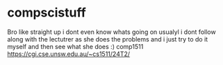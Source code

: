 # compscistuff
Bro like straight up i dont even know whats going on
usualyl i dont follow along with the lectutrer as she does the problems and i just try to do it myself and then see what she does :)
comp1511 https://cgi.cse.unsw.edu.au/~cs1511/24T2/
